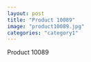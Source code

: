 ```yaml
---
layout: post
title: "Product 10089"
image: "product10089.jpg"
categories: "category1"
---
```

Product 10089
